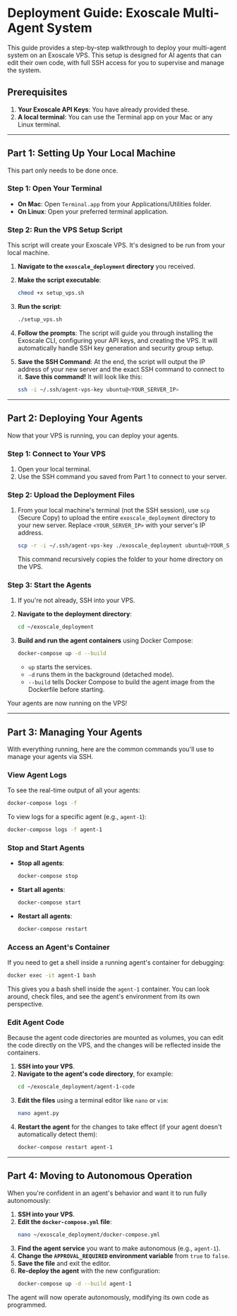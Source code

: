 # Deployment Guide: Exoscale Multi-Agent System

This guide provides a step-by-step walkthrough to deploy your multi-agent system on an Exoscale VPS. This setup is designed for AI agents that can edit their own code, with full SSH access for you to supervise and manage the system.

## Prerequisites

1.  **Your Exoscale API Keys**: You have already provided these.
2.  **A local terminal**: You can use the Terminal app on your Mac or any Linux terminal.

---

## Part 1: Setting Up Your Local Machine

This part only needs to be done once.

### Step 1: Open Your Terminal

*   **On Mac**: Open `Terminal.app` from your Applications/Utilities folder.
*   **On Linux**: Open your preferred terminal application.

### Step 2: Run the VPS Setup Script

This script will create your Exoscale VPS. It's designed to be run from your local machine.

1.  **Navigate to the `exoscale_deployment` directory** you received.

2.  **Make the script executable**:
    ```bash
    chmod +x setup_vps.sh
    ```

3.  **Run the script**:
    ```bash
    ./setup_vps.sh
    ```

4.  **Follow the prompts**: The script will guide you through installing the Exoscale CLI, configuring your API keys, and creating the VPS. It will automatically handle SSH key generation and security group setup.

5.  **Save the SSH Command**: At the end, the script will output the IP address of your new server and the exact SSH command to connect to it. **Save this command!** It will look like this:
    ```bash
    ssh -i ~/.ssh/agent-vps-key ubuntu@<YOUR_SERVER_IP>
    ```

---

## Part 2: Deploying Your Agents

Now that your VPS is running, you can deploy your agents.

### Step 1: Connect to Your VPS

1.  Open your local terminal.
2.  Use the SSH command you saved from Part 1 to connect to your server.

### Step 2: Upload the Deployment Files

1.  From your local machine's terminal (not the SSH session), use `scp` (Secure Copy) to upload the entire `exoscale_deployment` directory to your new server. Replace `<YOUR_SERVER_IP>` with your server's IP address.

    ```bash
    scp -r -i ~/.ssh/agent-vps-key ./exoscale_deployment ubuntu@<YOUR_SERVER_IP>:~/ 
    ```
    This command recursively copies the folder to your home directory on the VPS.

### Step 3: Start the Agents

1.  If you're not already, SSH into your VPS.

2.  **Navigate to the deployment directory**:
    ```bash
    cd ~/exoscale_deployment
    ```

3.  **Build and run the agent containers** using Docker Compose:
    ```bash
    docker-compose up -d --build
    ```
    *   `up` starts the services.
    *   `-d` runs them in the background (detached mode).
    *   `--build` tells Docker Compose to build the agent image from the Dockerfile before starting.

Your agents are now running on the VPS!

---

## Part 3: Managing Your Agents

With everything running, here are the common commands you'll use to manage your agents via SSH.

### View Agent Logs

To see the real-time output of all your agents:
```bash
docker-compose logs -f
```

To view logs for a specific agent (e.g., `agent-1`):
```bash
docker-compose logs -f agent-1
```

### Stop and Start Agents

*   **Stop all agents**:
    ```bash
    docker-compose stop
    ```
*   **Start all agents**:
    ```bash
    docker-compose start
    ```
*   **Restart all agents**:
    ```bash
    docker-compose restart
    ```

### Access an Agent's Container

If you need to get a shell inside a running agent's container for debugging:
```bash
docker exec -it agent-1 bash
```
This gives you a bash shell inside the `agent-1` container. You can look around, check files, and see the agent's environment from its own perspective.

### Edit Agent Code

Because the agent code directories are mounted as volumes, you can edit the code directly on the VPS, and the changes will be reflected inside the containers.

1.  **SSH into your VPS**.
2.  **Navigate to the agent's code directory**, for example:
    ```bash
    cd ~/exoscale_deployment/agent-1-code
    ```
3.  **Edit the files** using a terminal editor like `nano` or `vim`:
    ```bash
    nano agent.py
    ```
4.  **Restart the agent** for the changes to take effect (if your agent doesn't automatically detect them):
    ```bash
    docker-compose restart agent-1
    ```

---

## Part 4: Moving to Autonomous Operation

When you're confident in an agent's behavior and want it to run fully autonomously:

1.  **SSH into your VPS**.
2.  **Edit the `docker-compose.yml` file**:
    ```bash
    nano ~/exoscale_deployment/docker-compose.yml
    ```
3.  **Find the agent service** you want to make autonomous (e.g., `agent-1`).
4.  **Change the `APPROVAL_REQUIRED` environment variable** from `true` to `false`.
5.  **Save the file** and exit the editor.
6.  **Re-deploy the agent** with the new configuration:
    ```bash
    docker-compose up -d --build agent-1
    ```

The agent will now operate autonomously, modifying its own code as programmed.

